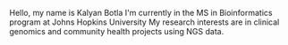 Hello, my name is Kalyan Botla
I'm currently in the MS in Bioinformatics program at Johns Hopkins University
My research interests are in clinical genomics and community health projects using NGS data.
